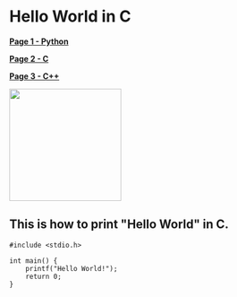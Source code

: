 # Hello World in C
**[Page 1 - Python][Python Page Link]** 

**[Page 2 - C][C Page Link]**

**[Page 3 - C++][CPP Page Link]**

<img src="https://cdn.iconscout.com/icon/free/png-512/c-programming-569564.png" width="200" height="200">

## This is how to print "Hello World" in C.
```
#include <stdio.h>

int main() {
    printf("Hello World!");
    return 0;
}
```
[Python Page Link]: https://github.com/yukun2h4ng/MD-Challenge/blob/main/Python.md
[C Page Link]: https://github.com/yukun2h4ng/MD-Challenge/blob/main/C.md
[CPP Page Link]: https://github.com/yukun2h4ng/MD-Challenge/blob/main/CPP.md
